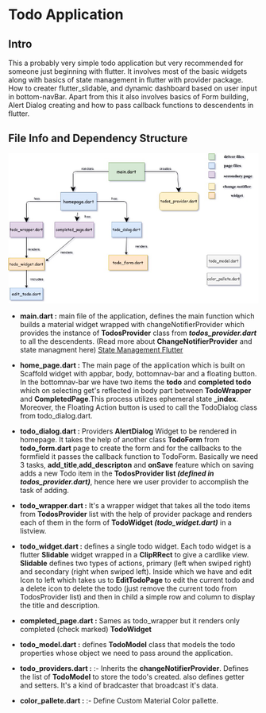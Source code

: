 # Todo Application

## Intro

This a probably very simple todo application but very recommended for someone just beginning with flutter.
It involves most of the basic widgets along with basics of state management in flutter with provider package.
How to creater flutter_slidable, and dynamic dashboard based on user input in bottom-navBar. Apart from this it also involves basics of Form building, Alert Dialog creating and how to pass callback functions to descendents in flutter.

## File Info and Dependency Structure

![alt text](https://github.com/Ryednap/Flutter/blob/dev/todo/todo_tree_structure.jpg?raw=true)

* **main.dart :** main file of the application, defines the main function which builds a material widget wrapped with changeNotifierProvider which provides the instance of **TodosProvider** class from ***todos_provider.dart*** to all the descendents. (Read more about **ChangeNotifierProvider** and state managment here) [State Management Flutter](https://flutter.dev/docs/development/data-and-backend/state-mgmt/intro)

* **home_page.dart :**  The main page of the  application which is built on Scaffold widget with appbar, body, bottomnav-bar and a floating button. In the bottomnav-bar we have two items the **todo** and **completed todo** which on selecting get's reflected in body part between **TodoWrapper** and **CompletedPage**.This process utilizes ephemeral state **_index**. Moreover, the Floating Action button is used to call the TodoDialog class from todo_dialog.dart.

* **todo_dialog.dart :** Providers **AlertDialog** Widget to be rendered in homepage. It takes the help of another class **TodoForm** from **todo_form.dart** page to create the form and for the callbacks to the formfield it passes the callback function to TodoForm. Basically we need 3 tasks, **add_title**,**add_descripton** and **onSave** feature which on saving adds a new Todo item in the **TodosProvider list *(defined in todos_provider.dart)***, hence here we user provider to accomplish the task of adding.

* **todo_wrapper.dart :**  It's a wrapper widget that takes all the todo items from **TodosProvider** list with the help of provider package and renders each of them in the form of **TodoWidget *(todo_widget.dart)*** in a listview.

* **todo_widget.dart :** defines a single todo widget. Each todo widget is a flutter **Slidable** widget wrapped in a **ClipRRect** to give a cardlike view. **Slidable** defines two types of actions, primary (left when swiped right) and secondary (right when swiped left). Inside which we have and edit Icon to left which takes us to **EditTodoPage** to edit the current todo and a delete icon to delete the todo (just remove the current todo from TodosProvider list) and then in child a simple row and column to display the title and description.

* **completed_page.dart :** Sames as todo_wrapper but it renders only completed (check marked) **TodoWidget**
  
* **todo_model.dart :** defines **TodoModel** class that models the todo properties whose object we need to pass around the application.

* **todo_providers.dart :** :- Inherits the **changeNotifierProvider**. Defines the list of **TodoModel** to store the todo's created. also defines getter and setters. It's a kind of bradcaster that broadcast it's data.

* **color_pallete.dart :** :- Define Custom Material Color pallette.
  